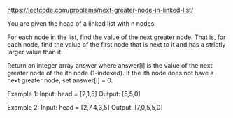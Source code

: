 https://leetcode.com/problems/next-greater-node-in-linked-list/   

You are given the head of a linked list with n nodes.

For each node in the list, find the value of the next greater node. That is, for each node, find the value of the first node that is next to it and has a strictly larger value than it.

Return an integer array answer where answer[i] is the value of the next greater node of the ith node (1-indexed). If the ith node does not have a next greater node, set answer[i] = 0.

Example 1:
Input: head = [2,1,5]
Output: [5,5,0]

Example 2:
Input: head = [2,7,4,3,5]
Output: [7,0,5,5,0]

